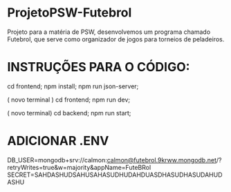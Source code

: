 # ProjetoPSW-Futebrol
Projeto para a matéria de PSW, desenvolvemos um programa chamado Futebrol, que serve como organizador de jogos para torneios de peladeiros.

# INSTRUÇÕES PARA O CÓDIGO:

 cd frontend;
 npm install;
 npm run json-server;

( novo terminal )
 cd frontend;
 npm run dev;



( novo terminal)
cd backend;
npm run start;

# ADICIONAR .ENV
DB_USER=mongodb+srv://calmon:calmon@futebrol.9krww.mongodb.net/?retryWrites=true&w=majority&appName=FuteBRol
SECRET=SAHDASHUDSAHUSAHASUDHUDAHDUASDHASUDHASUDAHUDASHU
